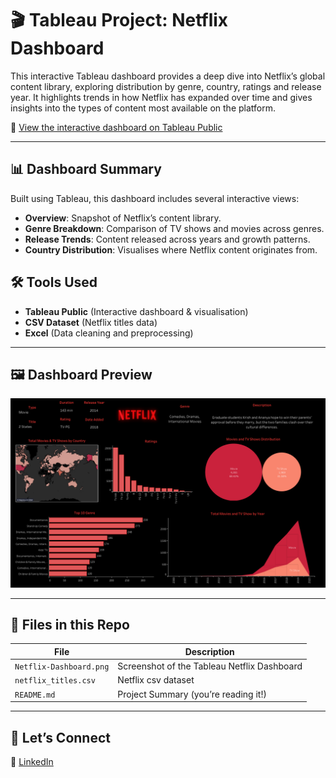 # 🎬 Tableau Project: Netflix Dashboard

This interactive Tableau dashboard provides a deep dive into Netflix’s global content library, exploring distribution by genre, country, ratings and release year. It highlights trends in how Netflix has expanded over time and gives insights into the types of content most available on the platform.  

🔗 [View the interactive dashboard on Tableau Public](https://public.tableau.com/app/profile/ayomikun.ojueromi3921/viz/NetflixDashboard_17587177735680/Dashboard1#1)

---

## 📊 Dashboard Summary

Built using Tableau, this dashboard includes several interactive views:

- **Overview**: Snapshot of Netflix’s content library.  
- **Genre Breakdown**: Comparison of TV shows and movies across genres.  
- **Release Trends**: Content released across years and growth patterns.  
- **Country Distribution**: Visualises where Netflix content originates from.

## 🛠️ Tools Used

- **Tableau Public** (Interactive dashboard & visualisation)  
- **CSV Dataset** (Netflix titles data)  
- **Excel** (Data cleaning and preprocessing)  

---

## 🖼️ Dashboard Preview

![Netflix Dashboard Screenshot](Netflix-Dashboard.png)

---

## 📁 Files in this Repo

| File | Description |
|------|-------------|
| `Netflix-Dashboard.png` | Screenshot of the Tableau Netflix Dashboard |
| `netflix_titles.csv` | Netflix csv dataset |
| `README.md` | Project Summary (you’re reading it!) |

---

## 🤝 Let’s Connect

📍 [LinkedIn](https://www.linkedin.com/in/aojueromi)
